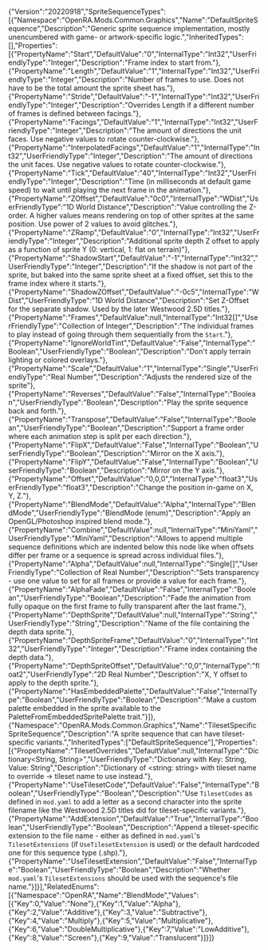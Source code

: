 {"Version":"20220918","SpriteSequenceTypes":[{"Namespace":"OpenRA.Mods.Common.Graphics","Name":"DefaultSpriteSequence","Description":"Generic sprite sequence implementation, mostly unencumbered with game- or artwork-specific logic.","InheritedTypes":[],"Properties":[{"PropertyName":"Start","DefaultValue":"0","InternalType":"Int32","UserFriendlyType":"Integer","Description":"Frame index to start from."},{"PropertyName":"Length","DefaultValue":"1","InternalType":"Int32","UserFriendlyType":"Integer","Description":"Number of frames to use. Does not have to be the total amount the sprite sheet has."},{"PropertyName":"Stride","DefaultValue":"-1","InternalType":"Int32","UserFriendlyType":"Integer","Description":"Overrides Length if a different number of frames is defined between facings."},{"PropertyName":"Facings","DefaultValue":"1","InternalType":"Int32","UserFriendlyType":"Integer","Description":"The amount of directions the unit faces. Use negative values to rotate counter-clockwise."},{"PropertyName":"InterpolatedFacings","DefaultValue":"1","InternalType":"Int32","UserFriendlyType":"Integer","Description":"The amount of directions the unit faces. Use negative values to rotate counter-clockwise."},{"PropertyName":"Tick","DefaultValue":"40","InternalType":"Int32","UserFriendlyType":"Integer","Description":"Time (in milliseconds at default game speed) to wait until playing the next frame in the animation."},{"PropertyName":"ZOffset","DefaultValue":"0c0","InternalType":"WDist","UserFriendlyType":"1D World Distance","Description":"Value controlling the Z-order. A higher values means rendering on top of other sprites at the same position. Use power of 2 values to avoid glitches."},{"PropertyName":"ZRamp","DefaultValue":"0","InternalType":"Int32","UserFriendlyType":"Integer","Description":"Additional sprite depth Z offset to apply as a function of sprite Y (0: vertical, 1: flat on terrain)"},{"PropertyName":"ShadowStart","DefaultValue":"-1","InternalType":"Int32","UserFriendlyType":"Integer","Description":"If the shadow is not part of the sprite, but baked into the same sprite sheet at a fixed offset, set this to the frame index where it starts."},{"PropertyName":"ShadowZOffset","DefaultValue":"-0c5","InternalType":"WDist","UserFriendlyType":"1D World Distance","Description":"Set Z-Offset for the separate shadow. Used by the later Westwood 2.5D titles."},{"PropertyName":"Frames","DefaultValue":null,"InternalType":"Int32[]","UserFriendlyType":"Collection of Integer","Description":"The individual frames to play instead of going through them sequentially from the `Start`."},{"PropertyName":"IgnoreWorldTint","DefaultValue":"False","InternalType":"Boolean","UserFriendlyType":"Boolean","Description":"Don't apply terrain lighting or colored overlays."},{"PropertyName":"Scale","DefaultValue":"1","InternalType":"Single","UserFriendlyType":"Real Number","Description":"Adjusts the rendered size of the sprite"},{"PropertyName":"Reverses","DefaultValue":"False","InternalType":"Boolean","UserFriendlyType":"Boolean","Description":"Play the sprite sequence back and forth."},{"PropertyName":"Transpose","DefaultValue":"False","InternalType":"Boolean","UserFriendlyType":"Boolean","Description":"Support a frame order where each animation step is split per each direction."},{"PropertyName":"FlipX","DefaultValue":"False","InternalType":"Boolean","UserFriendlyType":"Boolean","Description":"Mirror on the X axis."},{"PropertyName":"FlipY","DefaultValue":"False","InternalType":"Boolean","UserFriendlyType":"Boolean","Description":"Mirror on the Y axis."},{"PropertyName":"Offset","DefaultValue":"0,0,0","InternalType":"float3","UserFriendlyType":"float3","Description":"Change the position in-game on X, Y, Z."},{"PropertyName":"BlendMode","DefaultValue":"Alpha","InternalType":"BlendMode","UserFriendlyType":"BlendMode (enum)","Description":"Apply an OpenGL/Photoshop inspired blend mode."},{"PropertyName":"Combine","DefaultValue":null,"InternalType":"MiniYaml","UserFriendlyType":"MiniYaml","Description":"Allows to append multiple sequence definitions which are indented below this node like when offsets differ per frame or a sequence is spread across individual files."},{"PropertyName":"Alpha","DefaultValue":null,"InternalType":"Single[]","UserFriendlyType":"Collection of Real Number","Description":"Sets transparency - use one value to set for all frames or provide a value for each frame."},{"PropertyName":"AlphaFade","DefaultValue":"False","InternalType":"Boolean","UserFriendlyType":"Boolean","Description":"Fade the animation from fully opaque on the first frame to fully transparent after the last frame."},{"PropertyName":"DepthSprite","DefaultValue":null,"InternalType":"String","UserFriendlyType":"String","Description":"Name of the file containing the depth data sprite."},{"PropertyName":"DepthSpriteFrame","DefaultValue":"0","InternalType":"Int32","UserFriendlyType":"Integer","Description":"Frame index containing the depth data."},{"PropertyName":"DepthSpriteOffset","DefaultValue":"0,0","InternalType":"float2","UserFriendlyType":"2D Real Number","Description":"X, Y offset to apply to the depth sprite."},{"PropertyName":"HasEmbeddedPalette","DefaultValue":"False","InternalType":"Boolean","UserFriendlyType":"Boolean","Description":"Make a custom palette embedded in the sprite available to the PaletteFromEmbeddedSpritePalette trait."}]},{"Namespace":"OpenRA.Mods.Common.Graphics","Name":"TilesetSpecificSpriteSequence","Description":"A sprite sequence that can have tileset-specific variants.","InheritedTypes":["DefaultSpriteSequence"],"Properties":[{"PropertyName":"TilesetOverrides","DefaultValue":null,"InternalType":"Dictionary<String, String>","UserFriendlyType":"Dictionary with Key: String, Value: String","Description":"Dictionary of <string: string> with tileset name to override -> tileset name to use instead."},{"PropertyName":"UseTilesetCode","DefaultValue":"False","InternalType":"Boolean","UserFriendlyType":"Boolean","Description":"Use `TilesetCodes` as defined in `mod.yaml` to add a letter as a second character into the sprite filename like the Westwood 2.5D titles did for tileset-specific variants."},{"PropertyName":"AddExtension","DefaultValue":"True","InternalType":"Boolean","UserFriendlyType":"Boolean","Description":"Append a tileset-specific extension to the file name - either as defined in `mod.yaml`'s `TilesetExtensions` (if `UseTilesetExtension` is used) or the default hardcoded one for this sequence type (.shp)."},{"PropertyName":"UseTilesetExtension","DefaultValue":"False","InternalType":"Boolean","UserFriendlyType":"Boolean","Description":"Whether `mod.yaml`'s `TilesetExtensions` should be used with the sequence's file name."}]}],"RelatedEnums":[{"Namespace":"OpenRA","Name":"BlendMode","Values":[{"Key":0,"Value":"None"},{"Key":1,"Value":"Alpha"},{"Key":2,"Value":"Additive"},{"Key":3,"Value":"Subtractive"},{"Key":4,"Value":"Multiply"},{"Key":5,"Value":"Multiplicative"},{"Key":6,"Value":"DoubleMultiplicative"},{"Key":7,"Value":"LowAdditive"},{"Key":8,"Value":"Screen"},{"Key":9,"Value":"Translucent"}]}]}
